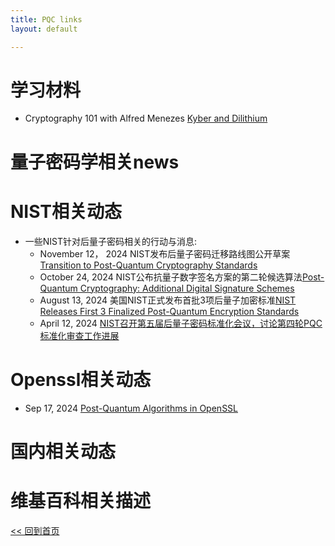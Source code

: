 ```yaml
---
title: PQC links
layout: default

---
```

# 学习材料
- Cryptography 101 with Alfred Menezes
[Kyber and Dilithium](https://cryptography101.ca/kyber-dilithium/)


# 量子密码学相关news

# NIST相关动态
- 一些NIST针对后量子密码相关的行动与消息: 
    - November 12， 2024 NIST发布后量子密码迁移路线图公开草案[Transition to Post-Quantum Cryptography Standards](https://csrc.nist.gov/pubs/ir/8547/ipd)
    - October 24, 2024 NIST公布抗量子数字签名方案的第二轮候选算法[Post-Quantum Cryptography: Additional Digital Signature Schemes](https://csrc.nist.gov/Projects/pqc-dig-sig/round-2-additional-signatures)
    - August 13, 2024 美国NIST正式发布首批3项后量子加密标准[NIST Releases First 3 Finalized Post-Quantum Encryption Standards](https://www.nist.gov/news-events/news/2024/08/nist-releases-first-3-finalized-post-quantum-encryption-standards)
    - April 12, 2024 [NIST召开第五届后量子密码标准化会议，讨论第四轮PQC标准化审查工作进展](https://www.secrss.com/articles/65285)


# Openssl相关动态

- Sep 17, 2024 
[Post-Quantum Algorithms in OpenSSL](https://openssl-library.org/post/2024-09-17-post-quantum/)

# 国内相关动态

# 维基百科相关描述



[<< 回到首页](./index)